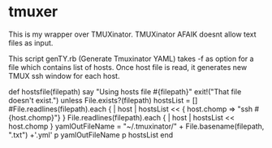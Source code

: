tmuxer
======

This is my wrapper over TMUXinator.
TMUXinator AFAIK doesnt allow text files as input.

This script genTY.rb (Generate Tmuxinator YAML) takes -f  as option for a file which contains  list of hosts.
Once host file is read, it generates new TMUX ssh window for each host.

def hostsfile(filepath)
        say "Using hosts file #{filepath}"
        exit!("That file doesn't exist.") unless File.exists?(filepath)
        hostsList = []
        #File.readlines(filepath).each { | host | hostsList << { host.chomp => "ssh  #{host.chomp}"} } 
        File.readlines(filepath).each { | host | hostsList <<  host.chomp }
        yamlOutFileName = "~/.tmuxinator/" + File.basename(filepath, ".txt") +'.yml'
        p yamlOutFileName
        p hostsList
end
